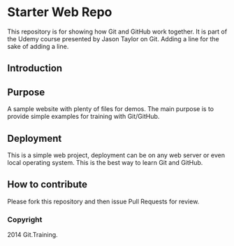 # Starter Web Repo

This repository is for showing how Git and GitHub work together. It is part of the Udemy course presented by Jason Taylor on Git.
Adding a line for the sake of adding a line.

## Introduction

## Purpose

A sample website with plenty of files for demos. The main purpose is to provide simple examples for training with Git/GitHub.

## Deployment

This is a simple web project, deployment can be on any web server or even local operating system. This is the best way to learn Git and GitHub.

## How to contribute

Please fork this repository and then issue Pull Requests for review.

### Copyright

2014 Git.Training.